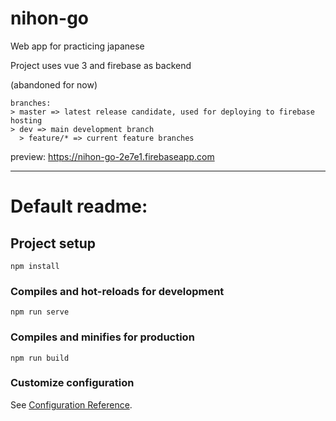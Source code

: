 # nihon-go

Web app for practicing japanese

Project uses vue 3 and firebase as backend

(abandoned for now)
```
branches: 
> master => latest release candidate, used for deploying to firebase hosting
> dev => main development branch
  > feature/* => current feature branches
```
preview: https://nihon-go-2e7e1.firebaseapp.com

---
# Default readme:

## Project setup
```
npm install
```

### Compiles and hot-reloads for development
```
npm run serve
```

### Compiles and minifies for production
```
npm run build
```

### Customize configuration
See [Configuration Reference](https://cli.vuejs.org/config/).
